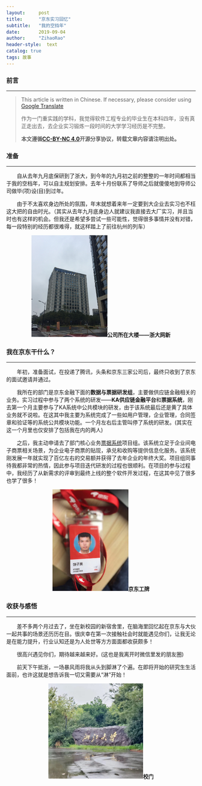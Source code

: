 ```yaml
---
layout:     post
title:      "京东实习回忆"
subtitle:   "我的空挡年"
date:       2019-09-04
author:     "ZihaoRao"
header-style:  text
catalog: true
tags: 故事
---
```






### 前言
---
> This article is written in Chinese. If necessary, please consider using [Google Translate](http://translate.google.com/translate?hl=en&sl=auto&tl=en&u=https://steverao.github.io/2019/09/04/Intern-memories/)
>
> 作为一门重实践的学科，我觉得软件工程专业的毕业生在本科四年，没有真正走出去，去企业实习锻炼一段时间的大学学习经历是不完整。
>
> **本文遵循[CC-BY-NC 4.0](https://creativecommons.org/licenses/by-nc/4.0/)开源分享协议，转载文章内容请注明出处。**



### 准备
---
&emsp;&emsp;自从去年九月底保研到了浙大，到今年的九月初之前的整整的一年时间都相当于我的空档年，可以自主规划安排。去年十月份联系了导师之后就傻傻地到导师公司做毕(项)设(目)到过年。

&emsp;&emsp;由于不太喜欢身边所处的氛围，年末就想着来年一定要到大企业去实习也不枉这大把的自由时光。（其实从去年九月底身边人就建议我直接去大厂实习，并且当时也有这样的机会。但我还是希望多尝试一些可能性，觉得很多事情并没有对错，每一段特别的经历都很难得，就这样踏上了前往杭州的列车）

<div align="center"><img src="/img/in-post/content/intern-memories/sucsoft.jpg" width="40%"/><b>公司所在大楼——浙大网新</b></div>



### 我在京东干什么？
---
&emsp;&emsp;年初，准备面试，在投递了腾讯，头条和京东三家公司后，最终只收到了京东的面试邀请并通过。

&emsp;&emsp;我所在的部门是京东金融下面的**数据与票据研发组**，主要做供应链金融相关的业务。实习过程中参与了两个系统的研发——**KA供应链金融平台**和**票据系统**，刚去第一个月主要参与了KA系统中公共模块的研发，由于该系统最后还是黄了具体业务就不说啦。在这其中我主要为系统完成了一些如用户管理，企业管理，合同签章和验证等的系统公共模块功能。一个月左右后主管叫停了系统的研发。(其实在这一个月里也仅安排了包括我在内的两人) 

&emsp;&emsp;之后，我主动申请去了部门核心业务[票据系统](https://piaoju.jd.com/)项目组。该系统立足于企业间电子商票相关场景，为企业电子商票的贴现，承兑和收购等提供信息化服务。该系统刚发展一年就实现了百亿左右的交易额并获得了去年企业的年终大奖。项目组同事待我都非常的热情，因此参与项目迭代研发的过程也很顺利。在项目的参与过程中，我经历了从新需求的评审到最终上线的整个软件开发过程，在这其中见了很多也学了很多！

<div align="center"><img src="/img/in-post/content/intern-memories/work-card.jpg" width="40%"/><b>京东工牌</b></div>



### 收获与感悟
---
&emsp;&emsp;差不多两个月过去了，坐在新校园的新宿舍里，在脑海里回忆起在京东与大伙一起共事的场景还历历在目。很庆幸在第一次接触社会时就能遇见你们，让我无论是在能力提升，行业认知还是为人处世等方方面面都收获颇多！

&emsp;&emsp;很高兴遇见你们，期待越来越来好。(这也是我离开时微信里发的朋友圈)

&emsp;&emsp;前天下午抵浙，一场暴风雨将我从头到脚淋了个遍。在即将开始的研究生生活面前，也许这就是想告诉我一切又需要从“淋”开始！

<div align="center"><img src="/img/in-post/content/intern-memories/zju.jpg" width="50%"/><b>校门</b></div>

